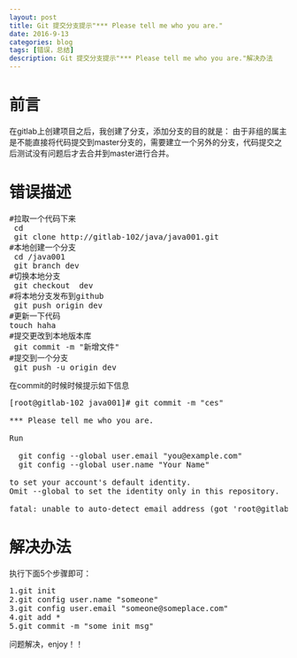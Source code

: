 ```yaml
---
layout: post
title: Git 提交分支提示"*** Please tell me who you are."
date: 2016-9-13
categories: blog
tags: [错误，总结]
description: Git 提交分支提示"*** Please tell me who you are."解决办法
---
```


# 前言

在gitlab上创建项目之后，我创建了分支，添加分支的目的就是：
由于非组的属主是不能直接将代码提交到master分支的，需要建立一个另外的分支，代码提交之后测试没有问题后才去合并到master进行合并。

# 错误描述
<pre>
#拉取一个代码下来
 cd
 git clone http://gitlab-102/java/java001.git
#本地创建一个分支
 cd /java001
 git branch dev 
#切换本地分支
 git checkout  dev 
#将本地分支发布到github
 git push origin dev 
#更新一下代码
touch haha
#提交更改到本地版本库
 git commit -m "新增文件" 
#提交到一个分支
 git push -u origin dev 
</pre>
在commit的时候时候提示如下信息
<pre>
[root@gitlab-102 java001]# git commit -m "ces"

*** Please tell me who you are.

Run

  git config --global user.email "you@example.com"
  git config --global user.name "Your Name"

to set your account's default identity.
Omit --global to set the identity only in this repository.

fatal: unable to auto-detect email address (got 'root@gitlab-102.(none)')
</pre>

# 解决办法
执行下面5个步骤即可：
<pre>
1.git init
2.git config user.name "someone"
3.git config user.email "someone@someplace.com"
4.git add *
5.git commit -m "some init msg"
</pre>

问题解决，enjoy！！